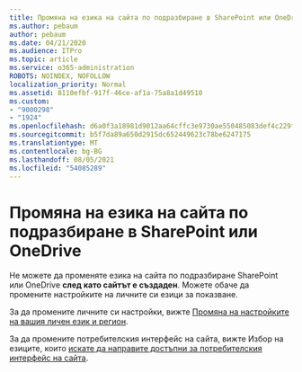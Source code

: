 ```yaml
---
title: Промяна на езика на сайта по подразбиране в SharePoint или OneDrive
ms.author: pebaum
author: pebaum
ms.date: 04/21/2020
ms.audience: ITPro
ms.topic: article
ms.service: o365-administration
ROBOTS: NOINDEX, NOFOLLOW
localization_priority: Normal
ms.assetid: 8110efbf-917f-46ce-af1a-75a8a1d49510
ms.custom:
- "9000298"
- "1924"
ms.openlocfilehash: d6a0f3a18981d9012aa64cffc3e9730ae550485083def4c229f1b2235ff98403
ms.sourcegitcommit: b5f7da89a650d2915dc652449623c78be6247175
ms.translationtype: MT
ms.contentlocale: bg-BG
ms.lasthandoff: 08/05/2021
ms.locfileid: "54085289"
---
```

# <a name="change-the-default-site-language-in-sharepoint-or-onedrive"></a>Промяна на езика на сайта по подразбиране в SharePoint или OneDrive 

Не можете да променяте езика на сайта по подразбиране SharePoint или OneDrive **след като сайтът е създаден**. Можете обаче да промените настройките на личните си езици за показване.

За да промените личните си настройки, вижте [Промяна на настройките на вашия личен език и регион](https://support.office.com/article/Change-your-personal-language-and-region-settings-caa1fccc-bcdb-42f3-9e5b-45957647ffd7).

За да промените потребителския интерфейс на сайта, вижте Избор на езиците, които [искате да направите достъпни за потребителския интерфейс на сайта](https://support.office.com/article/choose-the-languages-you-want-to-make-available-for-a-site-s-user-interface-16d3a83c-05ab-4b50-8fbb-ff576a3351e8).

